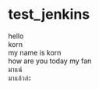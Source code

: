 # test_jenkins
hello 
<br> korn
<br> my name is korn
<br> how are you today 
my fan 
<br> มาแน่
<br> มาแล้วล่ะ
